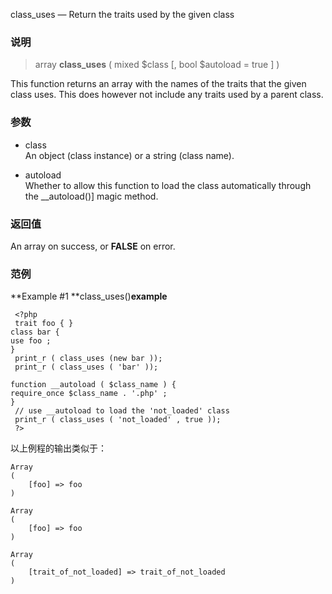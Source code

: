  class_uses — Return the traits used by the given class

### 说明

> array  **class_uses** ( mixed $class [, bool $autoload = true ] )

This function returns an array with the names of the traits that the given class uses. This does however not include any traits used by a parent class. 

### 参数

- class    
An object (class instance) or a string (class name). 

- autoload  
Whether to allow this function to load the class automatically through the __autoload()] magic method. 

### 返回值

An array on success, or **FALSE** on error. 

### 范例

**Example #1 **class_uses()**example**
```
 <?php  
 trait foo { }  
class bar {  
use foo ;  
}  
 print_r ( class_uses (new bar ));  
 print_r ( class_uses ( 'bar' ));  
  
function __autoload ( $class_name ) {  
require_once $class_name . '.php' ;  
}  
 // use __autoload to load the 'not_loaded' class 
 print_r ( class_uses ( 'not_loaded' , true ));  
 ?>  
```
 以上例程的输出类似于：

    Array
    (
        [foo] => foo
    )
    
    Array
    (
        [foo] => foo
    )
    
    Array
    (
        [trait_of_not_loaded] => trait_of_not_loaded
    )

